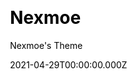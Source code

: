 ---
title: Nexmoe
github: https://github.com/theme-nexmoe/hexo-theme-nexmoe
demo: https://nexmoe.com/
license: Apache-2.0
author: Nexmoe's Theme
author_link: ''
author_twitter: ''
date: 2021-04-29T00:00:00.000Z
ssg:
  - Hexo
cms: null
css: null
category: null
description: A special Hexo theme.
draft: true
publish_date: '2019-07-21T05:43:13Z'
update_date: '2022-10-12T02:55:12Z'
github_star: 1313
github_fork: 206
---